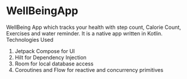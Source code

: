 # WellBeingApp
WellBeing App which tracks your health with step count, Calorie Count, Exercises and water reminder.
It is a native app written in Kotlin.
Technologies Used
  1. Jetpack Compose for UI
  2. Hilt for Dependency Injection
  3. Room for local database access
  4. Coroutines and Flow for reactive and concurrency primitives
